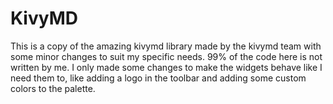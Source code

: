 KivyMD
======

This is a copy of the amazing kivymd library made by the kivymd team with some minor changes to suit my specific needs. 
99% of the code here is not written by me. I only made some changes to make the widgets behave like I need them to, like adding a logo in the toolbar and adding some custom colors to the palette. 
